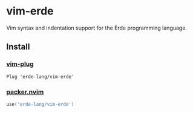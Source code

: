 # vim-erde

Vim syntax and indentation support for the Erde programming language.

## Install

### [vim-plug](https://github.com/junegunn/vim-plug)

```vim
Plug 'erde-lang/vim-erde'
```

### [packer.nvim](https://github.com/wbthomason/packer.nvim)

```lua
use('erde-lang/vim-erde')
```

